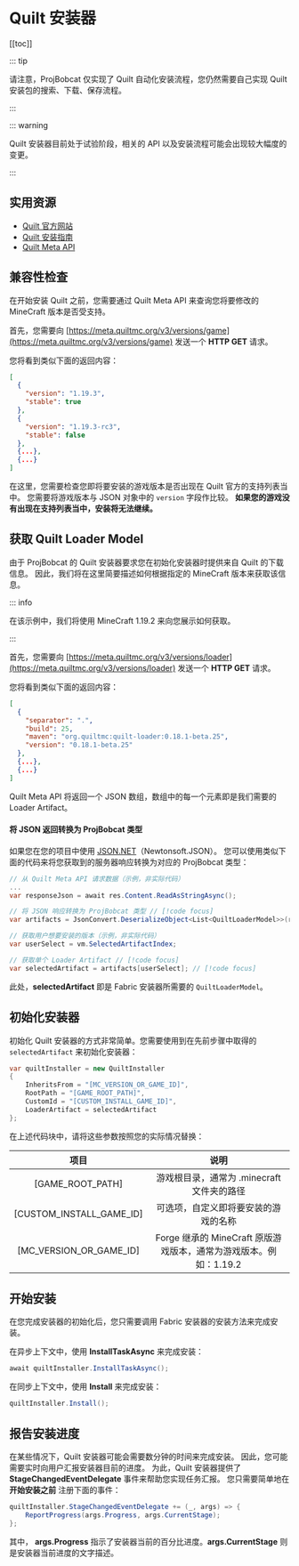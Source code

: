 # Quilt 安装器

[[toc]]

::: tip

请注意，ProjBobcat 仅实现了 Quilt 自动化安装流程，您仍然需要自己实现 Quilt 安装包的搜索、下载、保存流程。

:::

::: warning

Quilt 安装器目前处于试验阶段，相关的 API 以及安装流程可能会出现较大幅度的变更。

:::

## 实用资源

- [Quilt 官方网站](https://quiltmc.org/en/)
- [Quilt 安装指南](https://quiltmc.org/en/install/)
- [Quilt Meta API](https://meta.quiltmc.org/)


## 兼容性检查

在开始安装 Quilt 之前，您需要通过 Quilt Meta API 来查询您将要修改的 MineCraft 版本是否受支持。

首先，您需要向 [https://meta.quiltmc.org/v3/versions/game](https://meta.quiltmc.org/v3/versions/game) 发送一个 **HTTP GET** 请求。

您将看到类似下面的返回内容：

```json
[
  {
    "version": "1.19.3",
    "stable": true
  },
  {
    "version": "1.19.3-rc3",
    "stable": false
  },
  {...},
  {...}
]
```

在这里，您需要检查您即将要安装的游戏版本是否出现在 Quilt 官方的支持列表当中。
您需要将游戏版本与 JSON 对象中的 `version` 字段作比较。
**如果您的游戏没有出现在支持列表当中，安装将无法继续。**

## 获取 Quilt Loader Model

由于 ProjBobcat 的 Quilt 安装器要求您在初始化安装器时提供来自 Quilt 的下载信息。
因此，我们将在这里简要描述如何根据指定的 MineCraft 版本来获取该信息。

::: info

在该示例中，我们将使用 MineCraft 1.19.2 来向您展示如何获取。

:::

首先，您需要向 [https://meta.quiltmc.org/v3/versions/loader](https://meta.quiltmc.org/v3/versions/loader) 发送一个 **HTTP GET** 请求。

您将看到类似下面的返回内容：

```json
[
  {
    "separator": ".",
    "build": 25,
    "maven": "org.quiltmc:quilt-loader:0.18.1-beta.25",
    "version": "0.18.1-beta.25"
  },
  {...},
  {...}
]
```

Quilt Meta API 将返回一个 JSON 数组，数组中的每一个元素即是我们需要的 Loader Artifact。

#### 将 JSON 返回转换为 ProjBobcat 类型

如果您在您的项目中使用 [JSON.NET](https://www.newtonsoft.com/json)（Newtonsoft.JSON）。
您可以使用类似下面的代码来将您获取到的服务器响应转换为对应的 ProjBobcat 类型：

```c#
// 从 Quilt Meta API 请求数据（示例，非实际代码）
...
var responseJson = await res.Content.ReadAsStringAsync();

// 将 JSON 响应转换为 ProjBobcat 类型 // [!code focus]
var artifacts = JsonConvert.DeserializeObject<List<QuiltLoaderModel>>(responseJson); // [!code focus]

// 获取用户想要安装的版本（示例，非实际代码）
var userSelect = vm.SelectedArtifactIndex;

// 获取单个 Loader Artifact // [!code focus]
var selectedArtifact = artifacts[userSelect]; // [!code focus]
```

此处，**selectedArtifact** 即是 Fabric 安装器所需要的 `QuiltLoaderModel`。

## 初始化安装器

初始化 Quilt 安装器的方式非常简单。您需要使用到在先前步骤中取得的 `selectedArtifact` 来初始化安装器：

```c#
var quiltInstaller = new QuiltInstaller
{
    InheritsFrom = "[MC_VERSION_OR_GAME_ID]",
    RootPath = "[GAME_ROOT_PATH]",
    CustomId = "[CUSTOM_INSTALL_GAME_ID]",
    LoaderArtifact = selectedArtifact
};
```

在上述代码块中，请将这些参数按照您的实际情况替换：

|                 项目                  |                      说明                       |
|:-----------------------------------:|:---------------------------------------------:|
|          [GAME_ROOT_PATH]           |          游戏根目录，通常为 .minecraft 文件夹的路径          |
|      [CUSTOM_INSTALL_GAME_ID]       |              可选项，自定义即将要安装的游戏的名称               |
|       [MC_VERSION_OR_GAME_ID]       | Forge 继承的 MineCraft 原版游戏版本，通常为游戏版本。例如：1.19.2  |

## 开始安装

在您完成安装器的初始化后，您只需要调用 Fabric 安装器的安装方法来完成安装。

在异步上下文中，使用 **InstallTaskAsync** 来完成安装：

```c#
await quiltInstaller.InstallTaskAsync();
```

在同步上下文中，使用 **Install** 来完成安装：

```c#
quiltInstaller.Install();
```

## 报告安装进度

在某些情况下，Quilt 安装器可能会需要数分钟的时间来完成安装。
因此，您可能需要实时向用户汇报安装器目前的进度。
为此，Quilt 安装器提供了 **StageChangedEventDelegate** 事件来帮助您实现任务汇报。
您只需要简单地在 **开始安装之前** 注册下面的事件：

```c#
quiltInstaller.StageChangedEventDelegate += (_, args) => {
    ReportProgress(args.Progress, args.CurrentStage);
};
```

其中， **args.Progress** 指示了安装器当前的百分比进度。**args.CurrentStage** 则是安装器当前进度的文字描述。
